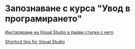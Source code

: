 # Запознаване с курса "Увод в програмирането"

[Инсталиране на Visual Studio и първи стъпки с него](https://docs.google.com/document/d/12ZNQehlucjbsQTXlHsh_NE5UzBGUIizGTkJ8fG7Y2Sw/edit?usp=sharing)

[Shortcut tips for Visual Studio](https://docs.microsoft.com/en-us/visualstudio/ide/productivity-shortcuts?view=vs-2019)
